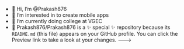 - 👋 Hi, I’m @Prakash876
- 👀 I’m interested in to create mobile apps
- 🌱 I’m currently doing college at VGEC
- 💞️ 
Prakash876/Prakash876 is a ✨ special ✨ repository because its `README.md` (this file) appears on your GitHub profile.
You can click the Preview link to take a look at your changes.
--->
